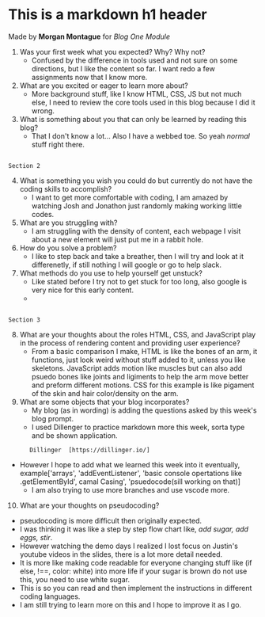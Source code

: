 # This is a markdown h1 header
Made by **Morgan Montague** for *Blog One Module* 
1. Was your first week what you expected? Why? Why not?
    * Confused by the difference in tools used and not sure on some directions, but I like the content so far. I want redo a few assignments now that I know more.
2. What are you excited or eager to learn more about?
    * More background stuff, like I know HTML, CSS, JS but not much else, I need to review the core tools used in this blog because I did it wrong.
3. What is something about you that can only be learned by reading this blog?
    * That I don't know a lot... Also I have a webbed toe. So yeah _normal_ stuff right there. 

```

Section 2

```
4. What is something you wish you could do but currently do not have the coding skills to accomplish?
   * I want to get more comfortable with coding, I am amazed by watching Josh and Jonathon just randomly making working little codes.
5. What are you struggling with?
   * I am struggling with the density of content, each webpage I visit about a new element will just put me in a rabbit hole.
6. How do you solve a problem? 
   * I like to step back and take a breather, then I will try and look at it differenetly, if still nothing I will google or go to help slack.
7. What methods do you use to help yourself get unstuck?
   * Like stated before I try not to get stuck for too long, also google is very nice for this early content.
   * 
```

Section 3

```
8. What are your thoughts about the roles HTML, CSS, and JavaScript play in the process of rendering content and providing user experience?
   * From a basic comparison I make, HTML is like the bones of an arm, it functions, just look weird without stuff added to it, unless you like skeletons. JavaScript adds motion like muscles but can also add psuedo bones like joints and ligiments to help the arm move better and preform different motions. CSS for this example is like pigament of the skin and hair color/density on the arm.
9. What are some objects that your blog incorporates?
   * My blog (as in wording) is adding the questions asked by this week's blog prompt.
   * I used Dillenger to practice markdown more this week, sorta type and be shown application.
```   
      Dillinger  [https://dillinger.io/]
```
* However I hope to add what we learned this week into it eventually, example['arrays', 'addEventListener', 'basic console opertations like .getElementById', camal Casing', 'psuedocode(sill working on that)]
   * I am also trying to use more branches and use vscode more.
10. What are your thoughts on pseudocoding?
   * pseudocoding is more difficult then originally expected.
   * I was thinking it was like a step by step flow chart like, *add sugar, add eggs, stir*.
   * However watching the demo days I realized I lost focus on Justin's youtube videos in the slides, there is a lot more detail needed.
   * It is more like making code readable for everyone changing stuff like (if else, !==, color: white) into more life if your sugar is brown do not use this, you need to use white sugar.
   * This is so you can read and then implement the instructions in different coding languages.
   * I am still trying to learn more on this and I hope to improve it as I go.
